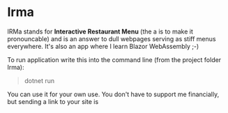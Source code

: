 # Irma
IRMa stands for **Interactive Restaurant Menu** (the a is to make it pronouncable) and is an answer to dull webpages serving as stiff menus everywhere. It's also an app where I learn Blazor WebAssembly ;-)

To run application write this into the command line (from the project folder Irma):

> dotnet run

You can use it for your own use.
You don't have to support me financially, but sending a link to your site is 